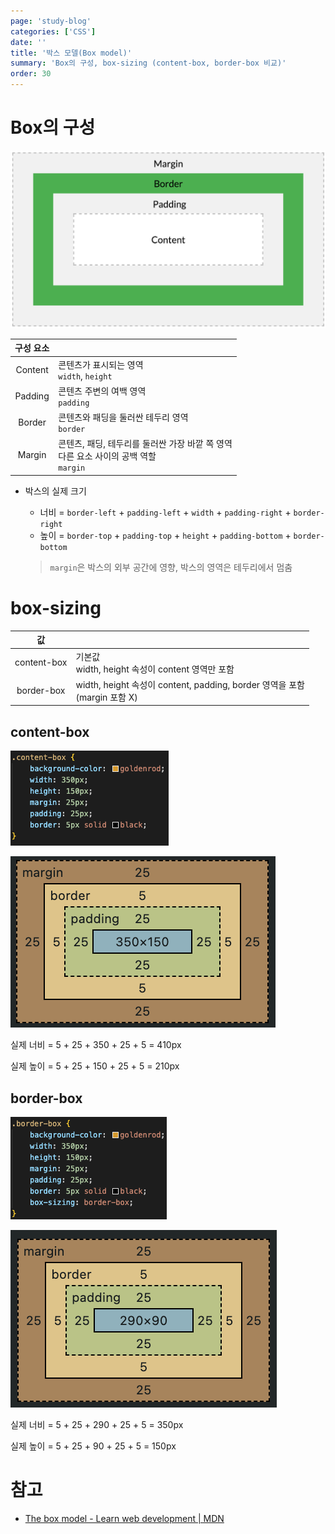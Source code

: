```yaml
---
page: 'study-blog'
categories: ['CSS']
date: ''
title: '박스 모델(Box model)'
summary: 'Box의 구성, box-sizing (content-box, border-box 비교)'
order: 30
---
```


# Box의 구성

![box](./img/box-model.png)

| 구성 요소 |                                                                                               |
| :-------: | --------------------------------------------------------------------------------------------- |
|  Content  | 콘텐츠가 표시되는 영역<br /> `width`, `height`                                                |
|  Padding  | 콘텐츠 주변의 여백 영역<br />`padding`                                                        |
|  Border   | 콘텐츠와 패딩을 둘러싼 테두리 영역<br />`border`                                              |
|  Margin   | 콘텐츠, 패딩, 테두리를 둘러싼 가장 바깥 쪽 영역<br />다른 요소 사이의 공백 역할<br />`margin` |

- 박스의 실제 크기

  - 너비 = `border-left` + `padding-left` + `width` + `padding-right` + `border-right`
  - 높이 = `border-top` + `padding-top` + `height` + `padding-bottom` + `border-bottom`

  > `margin`은 박스의 외부 공간에 영향, 박스의 영역은 테두리에서 멈춤

# box-sizing

|     값      |                                                                                |
| :---------: | ------------------------------------------------------------------------------ |
| content-box | 기본값<br />width, height 속성이 content 영역만 포함                           |
| border-box  | width, height 속성이 content, padding, border 영역을 포함<br />(margin 포함 X) |

## content-box

![content1](./img/content-box-1.png)

![content2](./img/content-box-2.png)

실제 너비 = 5 + 25 + 350 + 25 + 5 = 410px

실제 높이 = 5 + 25 + 150 + 25 + 5 = 210px

## border-box

![border1](./img/border-box-1.png)

![border2](./img/border-box-2.png)

실제 너비 = 5 + 25 + 290 + 25 + 5 = 350px

실제 높이 = 5 + 25 + 90 + 25 + 5 = 150px

# 참고

- [The box model - Learn web development | MDN](https://developer.mozilla.org/en-US/docs/Learn/CSS/Building_blocks/The_box_model)
